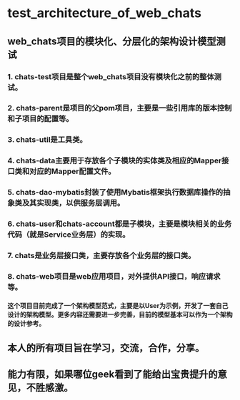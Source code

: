 # test_architecture_of_web_chats
## web_chats项目的模块化、分层化的架构设计模型测试

### 1. chats-test项目是整个web_chats项目没有模块化之前的整体测试。
### 2. chats-parent是项目的父pom项目，主要是一些引用库的版本控制和子项目的配置等。
### 3. chats-util是工具类。
### 4. chats-data主要用于存放各个子模块的实体类及相应的Mapper接口类和对应的Mapper配置文件。
### 5. chats-dao-mybatis封装了使用Mybatis框架执行数据库操作的抽象类及其实现类，以供服务层调用。
### 6. chats-user和chats-account都是子模块，主要是模块相关的业务代码（就是Service业务层）的实现。
### 7. chats是业务层接口类，主要存放各个业务层的接口类。
### 8. chats-web项目是web应用项目，对外提供API接口，响应请求等。

#### 这个项目目前完成了一个架构模型范式，主要是以User为示例，开发了一套自己设计的架构模型。更多内容还需要进一步完善，目前的模型基本可以作为一个架构的设计参考。
## 本人的所有项目旨在学习，交流，合作，分享。
## 能力有限，如果哪位geek看到了能给出宝贵提升的意见，不胜感激。